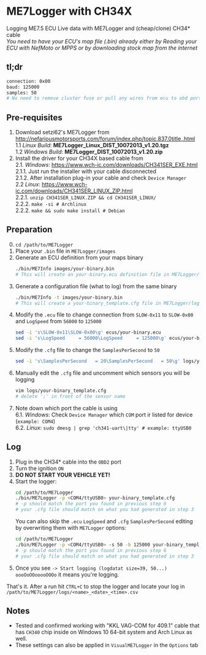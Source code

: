 # ME7Logger with CH34X
Logging ME7.5 ECU Live data with ME7Logger and (cheap/clone) CH34* cable  
*You need to have your ECU's map file (.bin) already either by Reading your ECU with NefMoto or MPPS or by downloading stock map from the internet*

## tl;dr

```sh
connection: 0x00
baud: 125000
samples: 50
# No need to remove cluster fuse or pull any wires from ecu to obd port :)
```

## Pre-requisites

1. Download setzi62's ME7Logger from  
    http://nefariousmotorsports.com/forum/index.php/topic,837.0title,.html  
    1.1 *Linux Build*: **ME7Logger_Linux_DIST_10072013_v1.20.tgz**  
    1.2 *Windows Build*: **ME7Logger_DIST_10072013_v1.20.zip**
2. Install the driver for your CH34X based cable from  
    2.1. *Windows*: https://www.wch-ic.com/downloads/CH341SER_EXE.html  
        2.1.1. Just run the installer with your cable disconnected  
        2.1.2. After installation plug-in your cable and check `Device Manager`  
    2.2 *Linux*: https://www.wch-ic.com/downloads/CH341SER_LINUX_ZIP.html  
        2.2.1. `unzip CH341SER_LINUX.ZIP && cd CH341SER_LINUX/`  
        2.2.2. `make -si # Archlinux`  
        2.2.2. `make && sudo make install # Debian`

## Preparation

0. `cd /path/to/ME7Logger`  
1. Place your `.bin` file in `ME7Logger/images` 
2. Generate an ECU definition from your maps binary  
    ```sh
    ./bin/ME7Info images/your-binary.bin
    # This will create an your-binary.ecu definition file in ME7Logger/ecus
    ```
3. Generate a configuration file (what to log) from the same binary  
   ```sh
   ./bin/ME7Info -t images/your-binary.bin
   # This will create a your-binary_template.cfg file in ME7Logger/logs
   ```
4. Modify the `.ecu` file to change connection from `SLOW-0x11` to `SLOW-0x00`  
    and `LogSpeed` from `56000` to `125000`
    ```sh
    sed -i 's\SLOW-0x11\SLOW-0x00\g' ecus/your-binary.ecu
    sed -i 's\LogSpeed     = 56000\LogSpeed     = 125000\g' ecus/your-binary.ecu
    ```
5. Modify the `.cfg` file to change the `SamplesPerSecond` to `50`  
    ```sh
    sed -i 's\SamplesPerSecond   = 20\SamplesPerSecond   = 50\g' logs/your-binary_template.cfg
    ```
6. Manually edit the `.cfg` file and uncomment which sensors you will be logging  
    ```sh
    vim logs/your-binary_template.cfg
    # delete ';' in front of the sensor name
    ```
7. Note down which port the cable is using  
    6.1. *Windows*: Check `Device Manager` which `COM` port ir listed for device (`example: COM4`)  
    6.2. *Linux*: `sudo dmesg | grep 'ch341-uart\|tty' # example: ttyUSB0`

## Log

1. Plug in the CH34* cable into the `OBD2` port
2. Turn the ignition `ON`
3. **DO NOT START YOUR VEHICLE YET!**
4. Start the logger:  
    ```sh
    cd /path/to/ME7Logger
    ./bin/ME7Logger -p <COM4/ttyUSB0> your-binary_template.cfg
    # -p should match the port you found in previous step 6
    # your .cfg file should match on what you had generated in step 3
    ```  
    You can also skip the `.ecu` `LogSpeed` and `.cfg` `SamplesPerSecond` editing by overwriting them with `ME7Logger` options:
    ```sh
    cd /path/to/ME7Logger
    ./bin/ME7Logger -p <COM4/ttyUSB0> -s 50 -b 125000 your-binary_template.cfg
    # -p should match the port you found in previous step 6
    # your .cfg file should match on what you had generated in step 3
    ```
5. Once you see `-> Start logging (logdatat size=39, 50...) oooOoOOooooOOOo` it means you're logging.

That's it. After a run hit `CTRL+C` to stop the logger and locate your log in `/path/to/ME7Logger/logs/<name>_<date>_<time>.csv`

## Notes

 - Tested and confirmed working with "KKL VAG-COM for 409.1" cable that has `CH340` chip inside on Windows 10 64-bit system and Arch Linux as well.
 - These settings can also be applied in `VisualME7Logger` in the `Options` tab
